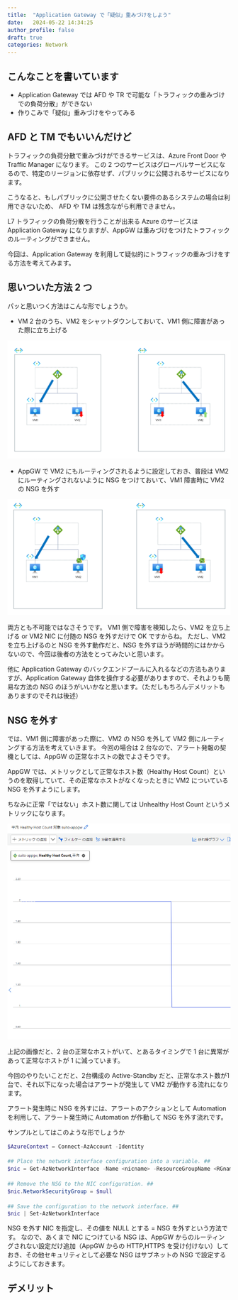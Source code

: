 ```yaml
---
title:  "Application Gateway で「疑似」重みづけをしよう"
date:   2024-05-22 14:34:25
author_profile: false
draft: true
categories: Network
---
```


## こんなことを書いています

* Application Gateway では AFD や TR で可能な「トラフィックの重みづけでの負荷分散」ができない
* 作りこみで「疑似」重みづけをやってみる

## AFD と TM でもいいんだけど

トラフィックの負荷分散で重みづけができるサービスは、Azure Front Door や Traffic Manager になります。
この 2 つのサービスはグローバルサービスになるので、特定のリージョンに依存せず、パブリックに公開されるサービスになります。

こうなると、もしパブリックに公開させたくない要件のあるシステムの場合は利用できないため、 AFD や TM は残念ながら利用できません。

L7 トラフィックの負荷分散を行うことが出来る Azure のサービスは Application Gateway になりますが、AppGW は重みづけをつけたトラフィックのルーティングができません。

今回は、Application Gateway を利用して疑似的にトラフィックの重みづけをする方法を考えてみます。

## 思いついた方法 2 つ

パッと思いつく方法はこんな形でしょうか。

* VM 2 台のうち、VM2 をシャットダウンしておいて、VM1 側に障害があった際に立ち上げる

![architecture](/assets/article_images/2024-05-22-appgw-omomi/VMshutdown.png)

* AppGW で VM2 にもルーティングされるように設定しておき、普段は VM2 にルーティングされないように NSG をつけておいて、VM1 障害時に VM2 の NSG を外す

![architecture2](/assets/article_images/2024-05-22-appgw-omomi/nsg.png)

両方とも不可能ではなさそうです。 VM1 側で障害を検知したら、VM2 を立ち上げる or VM2 NIC に付随の NSG を外すだけで OK ですからね。
ただし、VM2 を立ち上げるのと NSG を外す動作だと、NSG を外すほうが時間的にはかからないので、今回は後者の方法をとってみたいと思います。

他に Application Gateway のバックエンドプールに入れるなどの方法もありますが、Application Gateway 自体を操作する必要がありますので、それよりも簡易な方法の NSG のほうがいいかなと思います。（ただしもちろんデメリットもありますのでそれは後述）

## NSG を外す

では、VM1 側に障害があった際に、VM2 の NSG を外して VM2 側にルーティングする方法を考えていきます。
今回の場合は 2 台なので、アラート発報の契機としては、AppGW の正常なホストの数でよさそうです。

AppGW では、メトリックとして正常なホスト数（Healthy Host Count）というのを取得していて、その正常なホストがなくなったときに VM2 についている NSG を外すようにします。

ちなみに正常「ではない」ホスト数に関しては Unhealthy Host Count というメトリックになります。

![metric](/assets/article_images/2024-05-22-appgw-omomi/metric.png)

上記の画像だと、2 台の正常なホストがいて、とあるタイミングで 1 台に異常があって正常なホストが 1 に減っています。

今回のやりたいことだと、2台構成の Active-Standby だと、正常なホスト数が1台で、それ以下になった場合はアラートが発生して VM2 が動作する流れになります。

アラート発生時に NSG を外すには、アラートのアクションとして Automation を利用して、アラート発生時に Automation が作動して NSG を外す流れです。

サンプルとしてはこのような形でしょうか

``` powershell
$AzureContext = Connect-AzAccount -Identity

## Place the network interface configuration into a variable. ##
$nic = Get-AzNetworkInterface -Name <nicname> -ResourceGroupName <RGname>

## Remove the NSG to the NIC configuration. ##
$nic.NetworkSecurityGroup = $null

## Save the configuration to the network interface. ##
$nic | Set-AzNetworkInterface
```

NSG を外す NIC を指定し、その値を NULL とする = NSG を外すという方法です。
なので、あくまで NIC につけている NSG は、AppGW からのルーティングされない設定だけ追加（AppGW からの HTTP,HTTPS を受け付けない）しておき、その他セキュリティとして必要な NSG はサブネットの NSG で設定するようにしておきます。

## デメリット